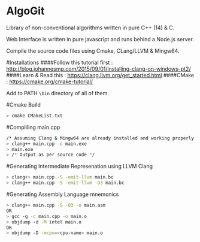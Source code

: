 # AlgoGit
Library of non-conventional algorithms written in pure C++ (14) & C.

Web Interface is written in pure javascript and runs behind a Node.js server. 

Compile the source code files using Cmake, CLang/LLVM & Mingw64.

#Installations
####Follow this tutorial first : http://blog.johannesmp.com/2015/09/01/installing-clang-on-windows-pt2/
####Learn & Read this : https://clang.llvm.org/get_started.html 
####CMake : https://cmake.org/cmake-tutorial/

Add to PATH ```\bin``` directory of all of them.

#Cmake Build
```bash
> cmake CMakeList.txt 
```

#Compliling main.cpp
```bash
/* Assuming Clang & Mingw64 are already installed and working properly */ 
> clang++ main.cpp -o main.exe
> main.exe
> /* Output as per source code */
```

#Generating Intermediate Represenation using LLVM Clang
```bash 
> clang++ main.cpp -S -emit-llvm main.bc
> clang++ main.cpp -S -emit-llvm -O3 main.bc
```

#Generating Assembly Language mnemonics
```bash
> clang++ main.cpp -S -O3 -o main.asm
OR
> gcc -g -c main.cpp -o main.o
> objdump -d -M intel main.o
OR
> objdump -D -mcpu=<cpu-name> main.o

